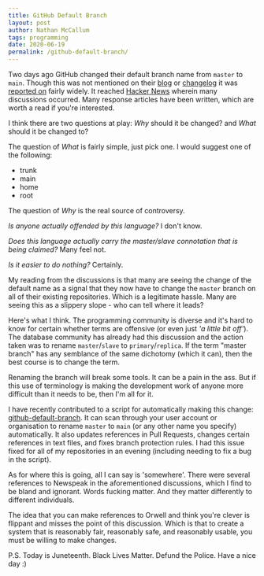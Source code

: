 ```yaml
---
title: GitHub Default Branch
layout: post
author: Nathan McCallum
tags: programming
date: 2020-06-19
permalink: /github-default-branch/
---
```


Two days ago GitHub changed their default branch name from `master` to `main`.
Though this was not mentioned on their [blog](https://github.blog/) or [changelog](https://github.blog/changelog/) it was [reported on](https://www.bbc.com/news/technology-53050955) fairly widely.
It reached [Hacker News](https://news.ycombinator.com/item?id=23531032) wherein many discussions occurred.
Many response articles have been written, which are worth a read if you're interested.

I think there are two questions at play: *Why* should it be changed? and *What* should it be changed to?

The question of *What* is fairly simple, just pick one. I would suggest one of the following:

- trunk
- main
- home
- root

The question of *Why* is the real source of controversy.

*Is anyone actually offended by this language?* I don't know.

*Does this language actually carry the master/slave connotation that is being claimed?* Many feel not.

*Is it easier to do nothing?* Certainly.

My reading from the discussions is that many are seeing the change of the default name as a signal that they now have to change the `master` branch on all of their existing repositories.
Which is a legitimate hassle.
Many are seeing this as a slippery slope - who can tell where it leads?

Here's what I think.
The programming community is diverse and it's hard to know for certain whether terms are offensive (or even just *'a little bit off'*).
The database community has already had this discussion and the action taken was to rename `master`/`slave` to `primary`/`replica`.
If the term "master branch" has any semblance of the same dichotomy (which it can), then the best course is to change the term.

Renaming the branch will break some tools.
It can be a pain in the ass.
But if this use of terminology is making the development work of anyone more difficult than it needs to be, then I'm all for it.

I have recently contributed to a script for automatically making this change: [github-default-branch](https://github.com/mheap/github-default-branch).
It can scan through your user account or organisation to rename `master` to `main` (or any other name you specify) automatically.
It also updates references in Pull Requests, changes certain references in text files, and fixes branch protection rules.
I had this issue fixed for all of my repositories in an evening (including needing to fix a bug in the script).

As for where this is going, all I can say is 'somewhere'.
There were several references to Newspeak in the aforementioned discussions, which I find to be bland and ignorant.
Words fucking matter.
And they matter differently to different individuals.

The idea that you can make references to Orwell and think you're clever is flippant and misses the point of this discussion.
Which is that to create a system that is reasonably fair, reasonably safe, and reasonably usable, you must be willing to make changes.

P.S. Today is Juneteenth. Black Lives Matter. Defund the Police. Have a nice day :)
